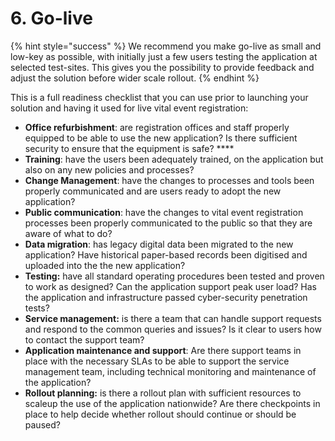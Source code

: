 # 6. Go-live

{% hint style="success" %}
We recommend you make go-live as small and low-key as possible, with initially just a few users testing the application at selected test-sites. This gives you the possibility to provide feedback and adjust the solution before wider scale rollout.
{% endhint %}

This is a full readiness checklist that you can use prior to launching your solution and having it used for live vital event registration:

* **Office refurbishment**: are registration offices and staff properly equipped to be able to use the new application? Is there sufficient security to ensure that the equipment is safe? ****&#x20;
* **Training**: have the users been adequately trained, on the application but also on any new policies and processes?&#x20;
* **Change Management**: have the changes to processes and tools been properly communicated and are users ready to adopt the new application?
* **Public communication**: have the changes to vital event registration processes been properly communicated to the public so that they are aware of what to do?&#x20;
* **Data migration**: has legacy digital data been migrated to the new application? Have historical paper-based records been digitised and uploaded into the the new application?  &#x20;
* **Testing:** have all standard operating procedures been tested and proven to work as designed? Can the application support peak user load? Has the application and infrastructure passed cyber-security penetration tests?&#x20;
* **Service management:** is there a team that can handle support requests and respond to the common queries and issues? Is it clear to users how to contact the support team?
* **Application maintenance and support**: Are there support teams in place with the necessary SLAs to be able to support the service management team, including technical monitoring and maintenance of the application?
* **Rollout planning:** is there a rollout plan with sufficient resources to scaleup the use of the application nationwide? Are there checkpoints in place to help decide whether rollout should continue or should be paused?&#x20;
